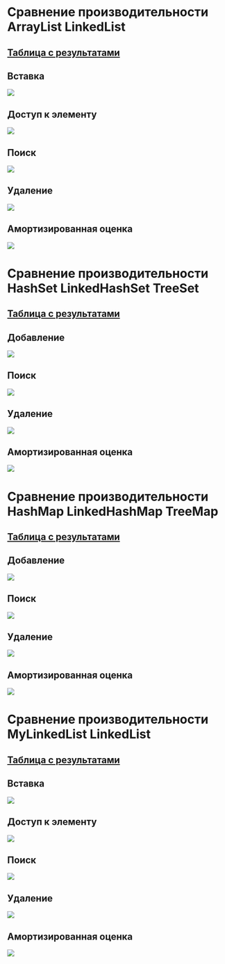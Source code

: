 # Сравнение производительности ArrayList LinkedList
## [Таблица с результатами](./reports/report.csv)
## Вставка
![](./images/ArraylistAdd.png)
## Доступ к элементу
![](./images/ArraylistGet.png)
## Поиск
![](./images/ArraylistIndexof.png)
## Удаление
![](./images/ArraylistRemove.png)
## Амортизированная оценка
![](./images/ArraylistMix.png)

# Сравнение производительности HashSet LinkedHashSet TreeSet
## [Таблица с результатами](./reports/report_set.csv)
## Добавление
![](./images/SetAdd.png)
## Поиск
![](./images/SetContains.png)
## Удаление
![](./images/SetRemove.png)
## Амортизированная оценка
![](./images/SetMix.png)

# Сравнение производительности HashMap LinkedHashMap TreeMap
## [Таблица с результатами](./reports/report_map.csv)
## Добавление 
![](./images/MapAdd.png)
## Поиск
![](./images/MapContains.png)
## Удаление
![](./images/MapRemove.png)
## Амортизированная оценка
![](./images/MapMix.png)

# Сравнение производительности MyLinkedList LinkedList 
## [Таблица с результатами](./reports/report_mylinkedlist.csv)
## Вставка
![](./images/MylistAdd.png)
## Доступ к элементу
![](./images/MylistGet.png)
## Поиск
![](./images/MylistIndexof.png)
## Удаление
![](./images/MyLinkedRemove.png)
## Амортизированная оценка
![](./images/MylinkedMix.png)
